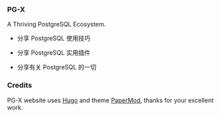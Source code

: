 ### PG-X

A Thriving PostgreSQL Ecosystem.

- 分享 PostgreSQL 使用技巧

- 分享 PostgreSQL 实用插件

- 分享有关 PostgreSQL 的一切

### Credits

PG-X website uses [Hugo](https://github.com/gohugoio/hugo) and theme [PaperMod](https://github.com/adityatelange/hugo-PaperMod), thanks for your excellent work.
